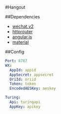 #Hangout

##Dependencies
- [wechat.v2](https://github.com/chanxuehong/wechat.v2)
- [httprouter](https://github.com/julienschmidt/httprouter)
- [angular.js](https://github.com/angular/angular.js)
- [material](https://github.com/angular/material)

##Config
```yaml
Port: 8787
WX:
  AppId: appid
  AppSecret: appsecret
  OriId: oriid
  Token: token
  EncodedAESKey: aeskey

Turing:
  Api: turingapi
  AppKey: apikey
```
